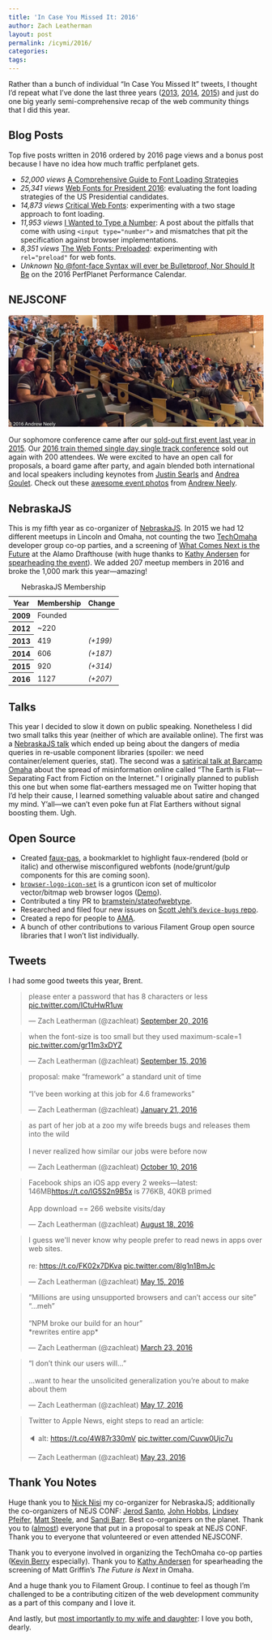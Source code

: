 ```yaml
---
title: 'In Case You Missed It: 2016'
author: Zach Leatherman
layout: post
permalink: /icymi/2016/
categories:
tags:
---
```


Rather than a bunch of individual “In Case You Missed It” tweets, I thought I’d repeat what I’ve done the last three years ([2013](/web/icymi/2013/), [2014](/web/icymi/2014/), [2015](/web/icymi/2015/)) and just do one big yearly semi-comprehensive recap of the web community things that I did this year.

## Blog Posts

Top five posts written in 2016 ordered by 2016 page views and a bonus post because I have no idea how much traffic perfplanet gets.

* <span class="external">_52,000 views_</span> [A Comprehensive Guide to Font Loading Strategies](/web/comprehensive-webfonts/)
* <span class="external">_25,341 views_</span> [Web Fonts for President 2016](/web/president-web-font/): evaluating the font loading strategies of the US Presidential candidates.
* <span class="external">_14,873 views_</span> [Critical Web Fonts](/web/critical-webfonts/): experimenting with a two stage approach to font loading.
* <span class="external">_11,953 views_</span> [I Wanted to Type a Number](https://www.filamentgroup.com/lab/type-number.html): A post about the pitfalls that come with using `<input type="number">` and mismatches that pit the specification against browser implementations.
* <span class="external">_8,351 views_</span> [The Web Fonts: Preloaded](/web/preload/): experimenting with `rel="preload"` for web fonts.
* <span class="external">_Unknown_</span> [No @font-face Syntax will ever be Bulletproof, Nor Should It Be](http://calendar.perfplanet.com/2016/no-font-face-bulletproof-syntax/) on the 2016 PerfPlanet Performance Calendar.

## NEJSCONF

<img src="/web/img/posts/2016-icymi/nejsconf-2016-crowd.jpg" alt="The attendees at NEJSCONF 2016" class="primary">

Our sophomore conference came after our [sold-out first event last year in 2015](http://2015.nejsconf.com/). Our [2016 train themed single day single track conference](https://nejsconf.com/) sold out again with 200 attendees. We were excited to have an open call for proposals, a board game after party, and again blended both international and local speakers including keynotes from [Justin Searls](https://nejsconf.com/speakers/keynote-justin-searls/) and [Andrea Goulet](https://nejsconf.com/speakers/keynote-andrea-goulet/). Check out these [awesome event photos](https://photos.google.com/share/AF1QipN4nlFYmhJASQMXNM5uQcrrPnST97uIsrF1BG30pRYOFdfTHDbucj0U7GrtegWywA?key=Qlh3NzlKSEFjb25GbGZKempNbVVVR283U3pTWm9n) from [Andrew Neely](https://twitter.com/ravinglogic).

## NebraskaJS


This is my fifth year as co-organizer of [NebraskaJS](http://www.meetup.com/nebraskajs/). In 2015 we had 12 different meetups in Lincoln and Omaha, not counting the two [TechOmaha](http://techomaha.com/) developer group co-op parties, and a screening of [What Comes Next is the Future](http://www.futureisnext.com/) at the Alamo Drafthouse (with huge thanks to <a href="https://twitter.com/kathyia">Kathy Andersen</a> for <a href="https://futureisnext.splashthat.com/">spearheading the event</a>). We added 207 meetup members in 2016 and broke the 1,000 mark this year—amazing!

<table>
	<caption>NebraskaJS Membership</caption>
	<thead>
		<tr>
			<th>Year</th>
			<th>Membership</th>
			<th>Change</th>
		</tr>
	</thead>
	<tbody>
		<tr>
			<th>2009</th>
			<td>Founded</td>
			<td></td>
		</tr>
		<tr>
			<th>2012</th>
			<td>~220</td>
			<td></td>
		</tr>
		<tr>
			<th>2013</th>
			<td>419</td>
			<td><em class="better">(+199)</em></td>
		</tr>
		<tr>
			<th>2014</th>
			<td>606</td>
			<td><em class="better">(+187)</em></td>
		</tr>
		<tr>
			<th>2015</th>
			<td>920</td>
			<td><em class="better">(+314)</em></td>
		</tr>
		<tr>
			<th>2016</th>
			<td>1127</td>
			<td><em class="better">(+207)</em></td>
		</tr>
	</tbody>
</table>

## Talks

This year I decided to slow it down on public speaking. Nonetheless I did two small talks this year (neither of which are available online). The first was a [NebraskaJS talk](https://www.meetup.com/nebraskajs/events/235243306/) which ended up being about the dangers of media queries in re-usable component libraries (spoiler: we need container/element queries, stat). The second was a [satirical talk at Barcamp Omaha](https://twitter.com/zachleat/status/776789550420996096) about the spread of misinformation online called “The Earth is Flat—Separating Fact from Fiction on the Internet.” I originally planned to publish this one but when some flat-earthers messaged me on Twitter hoping that I’d help their cause, I learned something valuable about satire and changed my mind. Y’all—we can’t even poke fun at Flat Earthers without signal boosting them. Ugh.

## Open Source

* Created [faux-pas](https://github.com/filamentgroup/faux-pas), a bookmarklet to highlight faux-rendered (bold or italic) and otherwise misconfigured webfonts (node/grunt/gulp components for this are coming soon).
* [`browser-logo-icon-set`](https://github.com/zachleat/browser-logo-icon-set) is a grunticon icon set of multicolor vector/bitmap web browser logos ([Demo](https://zachleat.github.io/browser-logo-icon-set/usage.html)).
* Contributed a tiny PR to [bramstein/stateofwebtype](https://github.com/bramstein/stateofwebtype).
* Researched and filed four new issues on [Scott Jehl’s `device-bugs` repo](https://github.com/scottjehl/Device-Bugs/issues/created_by/zachleat).
* Created a repo for people to [AMA](https://github.com/zachleat/ama/).
* A bunch of other contributions to various Filament Group open source libraries that I won’t list individually.

## Tweets

I had some good tweets this year, Brent.

<blockquote class="twitter-tweet" data-lang="en"><p lang="en" dir="ltr">please enter a password that has 8 characters or less <a href="https://t.co/ICtuHwR1uw">pic.twitter.com/ICtuHwR1uw</a></p>&mdash; Zach Leatherman (@zachleat) <a href="https://twitter.com/zachleat/status/778253134162382849">September 20, 2016</a></blockquote>

<blockquote class="twitter-tweet" data-cards="hidden" data-lang="en"><p lang="en" dir="ltr">when the font-size is too small but they used maximum-scale=1 <a href="https://t.co/gr11m3xDYZ">pic.twitter.com/gr11m3xDYZ</a></p>&mdash; Zach Leatherman (@zachleat) <a href="https://twitter.com/zachleat/status/776534911180079108">September 15, 2016</a></blockquote>

<blockquote class="twitter-tweet" data-lang="en"><p lang="en" dir="ltr">proposal: make “framework” a standard unit of time<br><br>“I’ve been working at this job for 4.6 frameworks”</p>&mdash; Zach Leatherman (@zachleat) <a href="https://twitter.com/zachleat/status/690191615852449792">January 21, 2016</a></blockquote>

<blockquote class="twitter-tweet" data-lang="en"><p lang="en" dir="ltr">as part of her job at a zoo my wife breeds bugs and releases them into the wild<br><br>I never realized how similar our jobs were before now</p>&mdash; Zach Leatherman (@zachleat) <a href="https://twitter.com/zachleat/status/785495065913274369">October 10, 2016</a></blockquote>

<blockquote class="twitter-tweet" data-lang="en"><p lang="en" dir="ltr">Facebook ships an iOS app every 2 weeks—latest: 146MB<a href="https://t.co/lG5S2n9B5x">https://t.co/lG5S2n9B5x</a> is 776KB, 40KB primed<br><br>App download == 266 website visits/day</p>&mdash; Zach Leatherman (@zachleat) <a href="https://twitter.com/zachleat/status/766389127751143424">August 18, 2016</a></blockquote>

<blockquote class="twitter-tweet" data-cards="hidden" data-lang="en"><p lang="en" dir="ltr">I guess we&#39;ll never know why people prefer to read news in apps over web sites.<br><br>re: <a href="https://t.co/FK02x7DKva">https://t.co/FK02x7DKva</a> <a href="https://t.co/8Ig1n1BmJc">pic.twitter.com/8Ig1n1BmJc</a></p>&mdash; Zach Leatherman (@zachleat) <a href="https://twitter.com/zachleat/status/731659515154681857">May 15, 2016</a></blockquote>

<blockquote class="twitter-tweet" data-lang="en"><p lang="en" dir="ltr">“Millions are using unsupported browsers and can’t access our site”<br>“…meh”<br><br>“NPM broke our build for an hour”<br>*rewrites entire app*</p>&mdash; Zach Leatherman (@zachleat) <a href="https://twitter.com/zachleat/status/712615054990925825">March 23, 2016</a></blockquote>

<blockquote class="twitter-tweet" data-lang="en"><p lang="en" dir="ltr">“I don’t think our users will…”<br><br>…want to hear the unsolicited generalization you’re about to make about them</p>&mdash; Zach Leatherman (@zachleat) <a href="https://twitter.com/zachleat/status/732652820206256128">May 17, 2016</a></blockquote>

<blockquote class="twitter-tweet" data-cards="hidden" data-lang="en"><p lang="en" dir="ltr">Twitter to Apple News, eight steps to read an article:<br><br>🔈 alt: <a href="https://t.co/4W87r330mV">https://t.co/4W87r330mV</a> <a href="https://t.co/Cuvw0Ujc7u">pic.twitter.com/Cuvw0Ujc7u</a></p>&mdash; Zach Leatherman (@zachleat) <a href="https://twitter.com/zachleat/status/734764603645825025">May 23, 2016</a></blockquote>

## Thank You Notes

Huge thank you to [Nick Nisi](https://twitter.com/nicknisi) my co-organizer for NebraskaJS; additionally the co-organizers of NEJS CONF: [Jerod Santo](https://twitter.com/jerodsanto), [John Hobbs](https://twitter.com/jmhobbs), [Lindsey Pfeifer](https://twitter.com/l_pfeifer18), [Matt Steele](https://twitter.com/mattdsteele), and [Sandi Barr](https://twitter.com/sandikbarr). Best co-organizers on the planet. Thank you to ([almost](https://twitter.com/zachleat/status/747779322757275648)) everyone that put in a proposal to speak at NEJS CONF. Thank you to everyone that volunteered or even attended NEJSCONF.

Thank you to everyone involved in organizing the TechOmaha co-op parties ([Kevin Berry](https://twitter.com/kberryman) especially). Thank you to <a href="https://twitter.com/kathyia">Kathy Andersen</a> for spearheading the screening of Matt Griffin’s _The Future is Next_ in Omaha.

And a huge thank you to Filament Group. I continue to feel as though I’m challenged to be a contributing citizen of the web development community as a part of this company and I love it.

And lastly, but [most importantly to my wife and daughter](https://twitter.com/zachleat/status/816030712491114497): I love you both, dearly.